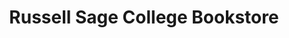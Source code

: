 ---
title: "Russell Sage College Bookstore"
url: /albany/russell-sage-college-bookstore/
shop: books
---